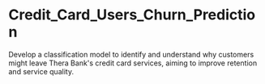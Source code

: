 # Credit_Card_Users_Churn_Prediction
Develop a classification model to identify and understand why customers might leave Thera Bank's credit card services, aiming to improve retention and service quality.

